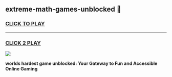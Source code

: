 
## extreme-math-games-unblocked 👋
<h3>
<a href="https://premium.freeplayer.one?title=extreme-math-games-unblocked&ref=14F">CLICK TO PLAY</a></h3>
<hr>

<h3>
<a href="https://premium.freeplayer.one?title=extreme-math-games-unblocked&ref=14F">CLICK 2 PLAY</a>
  
</h3>

<a href="https://premium.freeplayer.one?title=extreme-math-games-unblocked&ref=12F/"><img src="https://clearcache.store/games.png"></a>


**worlds hardest game unblocked: Your Gateway to Fun and Accessible Online Gaming**
